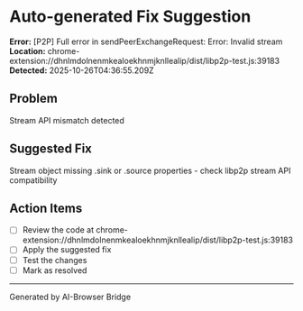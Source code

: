 # Auto-generated Fix Suggestion

**Error:** [P2P] Full error in sendPeerExchangeRequest: Error: Invalid stream
**Location:** chrome-extension://dhnlmdolnenmkealoekhnmjknllealip/dist/libp2p-test.js:39183
**Detected:** 2025-10-26T04:36:55.209Z

## Problem
Stream API mismatch detected

## Suggested Fix
Stream object missing .sink or .source properties - check libp2p stream API compatibility

## Action Items
- [ ] Review the code at chrome-extension://dhnlmdolnenmkealoekhnmjknllealip/dist/libp2p-test.js:39183
- [ ] Apply the suggested fix
- [ ] Test the changes
- [ ] Mark as resolved

---
Generated by AI-Browser Bridge
